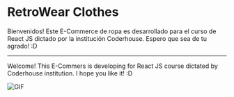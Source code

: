 # RetroWear Clothes

Bienvenidos! Este E-Commerce de ropa es desarrollado para el curso de React JS dictado por la institución Coderhouse. Espero que sea de tu agrado! :D

----------------------------------------------------------------------------------------------------------------------------------------------------------

Welcome! This E-Commers is developing for React JS course dictated by Coderhouse institution. I hope you like it! :D

![GIF](https://github.com/Render78/retro-wear/assets/111009231/d910aefc-bdd6-474a-b289-78bfb49654c9)
